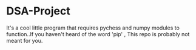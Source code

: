# DSA-Project
It's a cool little program that requires pychess and numpy modules to function..If you haven't heard of the word 'pip' , This repo is probably not meant for you.
